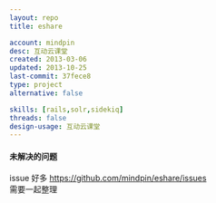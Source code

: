 ```yaml
---
layout: repo
title: eshare

account: mindpin
desc: 互动云课堂
created: 2013-03-06
updated: 2013-10-25
last-commit: 37fece8
type: project
alternative: false

skills: [rails,solr,sidekiq]
threads: false
design-usage: 互动云课堂
---
```


#### 未解决的问题
issue 好多
https://github.com/mindpin/eshare/issues  
需要一起整理
